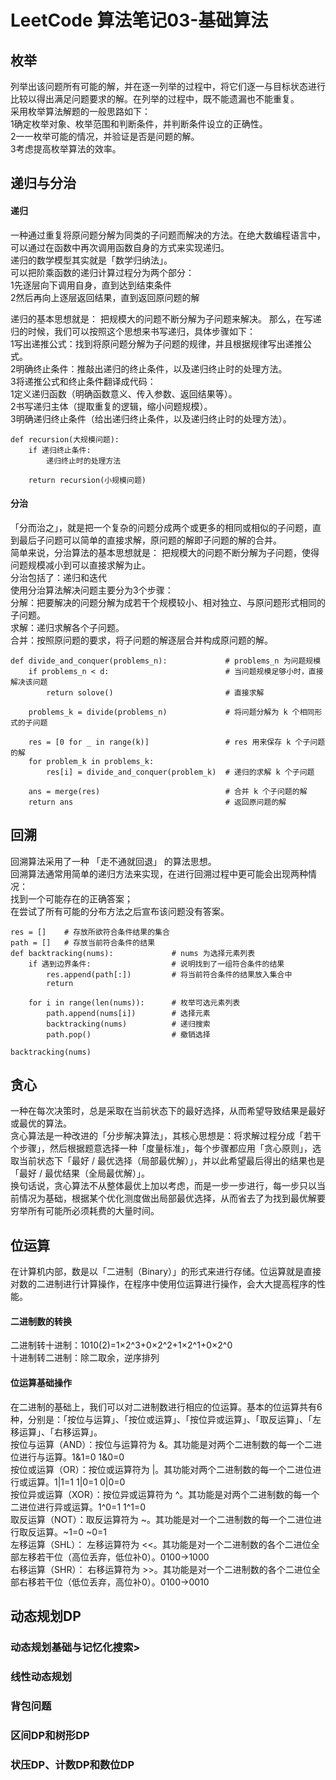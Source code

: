 # LeetCode 算法笔记03-基础算法

## 枚举
列举出该问题所有可能的解，并在逐一列举的过程中，将它们逐一与目标状态进行比较以得出满足问题要求的解。在列举的过程中，既不能遗漏也不能重复。<br/>
采用枚举算法解题的一般思路如下：<br/>
1确定枚举对象、枚举范围和判断条件，并判断条件设立的正确性。<br/>
2一一枚举可能的情况，并验证是否是问题的解。<br/>
3考虑提高枚举算法的效率。<br/>
## 递归与分治
#### 递归
一种通过重复将原问题分解为同类的子问题而解决的方法。在绝大数编程语言中，可以通过在函数中再次调用函数自身的方式来实现递归。<br/>
递归的数学模型其实就是「数学归纳法」。<br/>
可以把阶乘函数的递归计算过程分为两个部分：<br/>
1先逐层向下调用自身，直到达到结束条件<br/>
2然后再向上逐层返回结果，直到返回原问题的解<br/>

递归的基本思想就是： 把规模大的问题不断分解为子问题来解决。 那么，在写递归的时候，我们可以按照这个思想来书写递归，具体步骤如下：<br/>
1写出递推公式：找到将原问题分解为子问题的规律，并且根据规律写出递推公式。<br/>
2明确终止条件：推敲出递归的终止条件，以及递归终止时的处理方法。<br/>
3将递推公式和终止条件翻译成代码：<br/>
    1定义递归函数（明确函数意义、传入参数、返回结果等）。<br/>
    2书写递归主体（提取重复的逻辑，缩小问题规模）。<br/>
    3明确递归终止条件（给出递归终止条件，以及递归终止时的处理方法）。<br/>
```commandline
def recursion(大规模问题):
    if 递归终止条件:
        递归终止时的处理方法
    
    return recursion(小规模问题)
```
#### 分治
「分而治之」，就是把一个复杂的问题分成两个或更多的相同或相似的子问题，直到最后子问题可以简单的直接求解，原问题的解即子问题的解的合并。<br/>
简单来说，分治算法的基本思想就是： 把规模大的问题不断分解为子问题，使得问题规模减小到可以直接求解为止。<br/>
分治包括了：递归和迭代<br/>
使用分治算法解决问题主要分为3个步骤：<br/>
分解：把要解决的问题分解为成若干个规模较小、相对独立、与原问题形式相同的子问题。<br/>
求解：递归求解各个子问题。<br/>
合并：按照原问题的要求，将子问题的解逐层合并构成原问题的解。<br/>
```commandline
def divide_and_conquer(problems_n):             # problems_n 为问题规模
    if problems_n < d:                          # 当问题规模足够小时，直接解决该问题
        return solove()                         # 直接求解
    
    problems_k = divide(problems_n)             # 将问题分解为 k 个相同形式的子问题
    
    res = [0 for _ in range(k)]                 # res 用来保存 k 个子问题的解
    for problem_k in problems_k:
        res[i] = divide_and_conquer(problem_k)  # 递归的求解 k 个子问题
    
    ans = merge(res)                            # 合并 k 个子问题的解
    return ans                                  # 返回原问题的解
```
## 回溯
回溯算法采用了一种 「走不通就回退」 的算法思想。<br/>
回溯算法通常用简单的递归方法来实现，在进行回溯过程中更可能会出现两种情况：<br/>
找到一个可能存在的正确答案；<br/>
在尝试了所有可能的分布方法之后宣布该问题没有答案。<br/>
```commandline
res = []    # 存放所欲符合条件结果的集合
path = []   # 存放当前符合条件的结果
def backtracking(nums):             # nums 为选择元素列表
    if 遇到边界条件:                  # 说明找到了一组符合条件的结果
        res.append(path[:])         # 将当前符合条件的结果放入集合中
        return

    for i in range(len(nums)):      # 枚举可选元素列表
        path.append(nums[i])        # 选择元素
        backtracking(nums)          # 递归搜索
        path.pop()                  # 撤销选择

backtracking(nums)
```
## 贪心
一种在每次决策时，总是采取在当前状态下的最好选择，从而希望导致结果是最好或最优的算法。<br/>
贪心算法是一种改进的「分步解决算法」，其核心思想是：将求解过程分成「若干个步骤」，然后根据题意选择一种「度量标准」，每个步骤都应用「贪心原则」，选取当前状态下「最好 / 最优选择（局部最优解）」，并以此希望最后得出的结果也是「最好 / 最优结果（全局最优解）」。<br/>
换句话说，贪心算法不从整体最优上加以考虑，而是一步一步进行，每一步只以当前情况为基础，根据某个优化测度做出局部最优选择，从而省去了为找到最优解要穷举所有可能所必须耗费的大量时间。<br/>

## 位运算
在计算机内部，数是以「二进制（Binary）」的形式来进行存储。位运算就是直接对数的二进制进行计算操作，在程序中使用位运算进行操作，会大大提高程序的性能。<br/>
#### 二进制数的转换
二进制转十进制：1010(2)=1×2^3+0×2^2+1×2^1+0×2^0<br/>
十进制转二进制：除二取余，逆序排列
#### 位运算基础操作
在二进制的基础上，我们可以对二进制数进行相应的位运算。基本的位运算共有6种，分别是：「按位与运算」、「按位或运算」、「按位异或运算」、「取反运算」、「左移运算」、「右移运算」。<br/>
按位与运算（AND）：按位与运算符为 &。其功能是对两个二进制数的每一个二进位进行与运算。1&1=0 1&0=0<br/>
按位或运算（OR）：按位或运算符为 |。其功能对两个二进制数的每一个二进位进行或运算。1|1=1 1|0=1 0|0=0<br/>
按位异或运算（XOR）：按位异或运算符为 ^。其功能是对两个二进制数的每一个二进位进行异或运算。1^0=1 1^1=0<br/>
取反运算（NOT）：取反运算符为 ~。其功能是对一个二进制数的每一个二进位进行取反运算。~1=0 ~0=1<br/>
左移运算（SHL）： 左移运算符为 <<。其功能是对一个二进制数的各个二进位全部左移若干位（高位丢弃，低位补0）。0100->1000<br/>
右移运算（SHR）： 右移运算符为 >>。其功能是对一个二进制数的各个二进位全部右移若干位（低位丢弃，高位补0）。0100->0010<br/>

## 动态规划DP
### 动态规划基础与记忆化搜索>

### 线性动态规划

### 背包问题

### 区间DP和树形DP

### 状压DP、计数DP和数位DP

